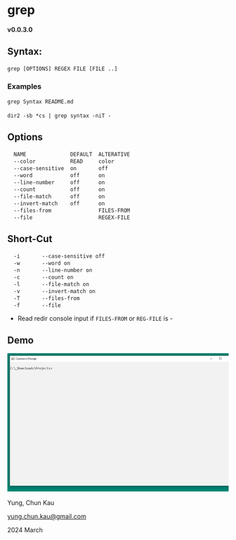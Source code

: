 # grep
**v0.0.3.0**

## Syntax:
```
grep [OPTIONS] REGEX FILE [FILE ..]
```

### Examples
```
grep Syntax README.md

dir2 -sb *cs | grep syntax -niT -
```

## Options
```
  NAME              DEFAULT  ALTERATIVE
  --color           READ     color
  --case-sensitive  on       off
  --word            off      on
  --line-number     off      on
  --count           off      on
  --file-match      off      on
  --invert-match    off      on
  --files-from               FILES-FROM
  --file                     REGEX-FILE
```
## Short-Cut
```
  -i       --case-sensitive off
  -w       --word on
  -n       --line-number on
  -c       --count on
  -l       --file-match on
  -v       --invert-match on
  -T       --files-from
  -f       --file
```

* Read redir console input if ```FILES-FROM``` or ```REG-FILE``` is -

## Demo

![Color Feature](https://raw.githubusercontent.com/ck-yung/grep/master/images/help.gif)

Yung, Chun Kau

<yung.chun.kau@gmail.com>

2024 March

